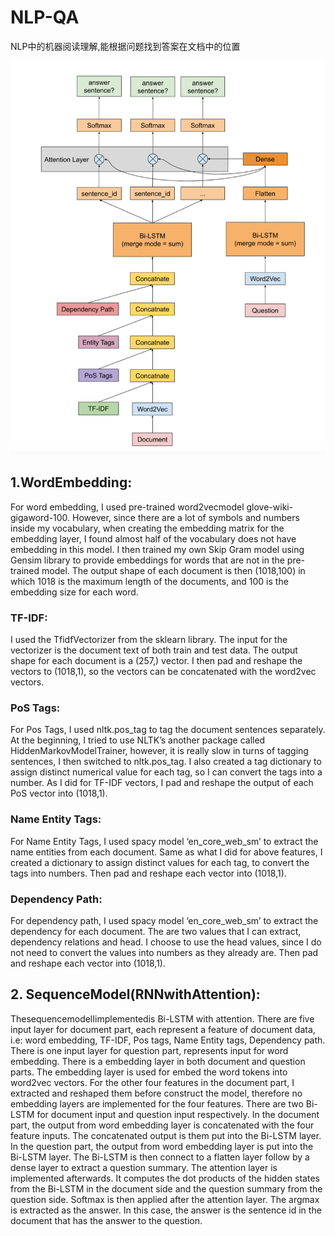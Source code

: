 # NLP-QA

NLP中的机器阅读理解,能根据问题找到答案在文档中的位置

![image](https://github.com/Blackssugar/NLP-QA/blob/master/architecture.png)

## 1.WordEmbedding:

For word embedding, I used pre-trained word2vecmodel glove-wiki-gigaword-100. However, since there are a lot of symbols and numbers inside my vocabulary, when creating the embedding matrix for the embedding layer, I found almost half of the vocabulary does not have embedding in this model. I then trained my own Skip Gram model using Gensim library to provide embeddings for words that are not in the pre-trained model. The output shape of each document is then (1018,100) in which 1018 is the maximum length of the documents, and 100 is the embedding size for each word.

### TF-IDF: 

I used the TfidfVectorizer from the sklearn library. The input for the vectorizer is the document text of both train and test data. The output shape for each document is a (257,) vector. I then pad and reshape the vectors to (1018,1), so the vectors can be concatenated with the word2vec vectors.

### PoS Tags: 

For Pos Tags, I used nltk.pos_tag to tag the document sentences separately. At the beginning, I tried to use NLTK’s another package called HiddenMarkovModelTrainer, however, it is really slow in turns of tagging sentences, I then switched to nltk.pos_tag. I also created a tag dictionary to assign distinct numerical value for each tag, so I can convert the tags into a number. As I did for TF-IDF vectors, I pad and reshape the output of each PoS vector into (1018,1).

### Name Entity Tags: 

For Name Entity Tags, I used spacy model ‘en_core_web_sm’ to extract the name entities from each document. Same as what I did for above features, I created a dictionary to assign distinct values for each tag, to convert the tags into numbers. Then pad and reshape each vector into (1018,1).

### Dependency Path: 

For dependency path, I used spacy model ‘en_core_web_sm’ to extract the dependency for each document. The are two values that I can extract, dependency relations and head. I choose to use the head values, since I do not need to convert the values into numbers as they already are. Then pad and reshape each vector into (1018,1).


## 2. SequenceModel(RNNwithAttention):

ThesequencemodelIimplementedis Bi-LSTM with attention. There are five input layer for document part, each represent a feature of document data, i.e: word embedding, TF-IDF, Pos tags, Name Entity tags, Dependency path. There is one input layer for question part, represents input for word embedding. There is a embedding layer in both document and question parts. The embedding layer is used for embed the word tokens into word2vec vectors. For the other four features in the document part, I extracted and reshaped them before construct the model, therefore no embedding layers are implemented for the four features. There are two Bi-LSTM for document input and question input respectively. In the document part, the output from word embedding layer is concatenated with the four feature inputs. The concatenated output is them put into the Bi-LSTM layer. In the question part, the output from word embedding layer is put into the Bi-LSTM layer. The Bi-LSTM is then connect to a flatten layer follow by a dense layer to extract a question summary. The attention layer is implemented afterwards. It computes the dot products of the hidden states from the Bi-LSTM in the document side and the question summary from the question side. Softmax is then applied after the attention layer. The argmax is extracted as the answer. In this case, the answer is the sentence id in the document that has the answer to the question.
